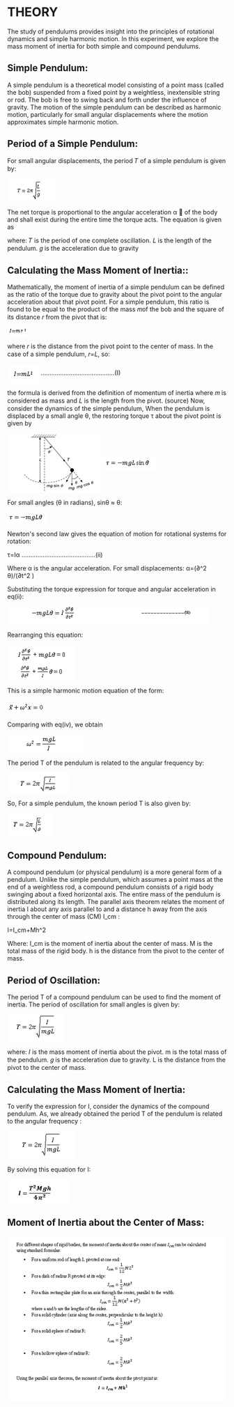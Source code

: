 # THEORY

The study of pendulums provides insight into the principles of rotational dynamics and simple harmonic motion. In this experiment, we explore the mass moment of inertia for both simple and compound pendulums.

## Simple Pendulum:

A simple pendulum is a theoretical model consisting of a point mass (called the bob) suspended from a fixed point by a weightless, inextensible string or rod. The bob is free to swing back and forth under the influence of gravity. The motion of the simple pendulum can be described as harmonic motion, particularly for small angular displacements where the motion approximates simple harmonic motion.


## Period of a Simple Pendulum:

For small angular displacements, the period 𝑇 of a simple pendulum is given by:


<img align="center"  src="images/Theory_1.png">


The net torque is proportional to the angular acceleration α ⃗ of the body and shall exist during the entire time the torque acts. The equation is given as


where:
𝑇 is the period of one complete oscillation.
𝐿 is the length of the pendulum.
𝑔 is the acceleration due to gravity 

## Calculating the Mass Moment of Inertia::


Mathematically, the moment of inertia of a simple pendulum can be defined as the ratio of the torque due to gravity about the pivot point to the angular acceleration about that pivot point. For a simple pendulum, this ratio is found to be equal to the product of the mass 𝑚of the bob and the square of its distance 𝑟 from the pivot that is: 


<img align="center"  src="images/Theory_2.png">


where 𝑟 is the distance from the pivot point to the center of mass. In the case of a simple pendulum, 𝑟=𝐿, so:


<img align="center"  src="images/Theory_3.png">                                                ……………………………………(I)


the formula is derived from the definition of momentum of inertia where 𝑚 is considered as mass and 𝐿 is the length from the pivot. (source)
Now, consider the dynamics of the simple pendulum,
When the pendulum is displaced by a small angle θ, the restoring torque τ about the pivot point is given by

<img align="center"  src="images/Theory_4.png">

<img align="center"  src="images/Theory_5.png">

For small angles (θ in radians), sinθ ≈ θ:

<img align="center"  src="images/Theory_6.png">

Newton's second law gives the equation of motion for rotational systems for rotation: 

  τ=Iα                                                     ……………………………………(ii)

Where α is the angular acceleration. For small displacements:
  α=(∂^2 θ)/(∂t^2 ) 
  
Substituting the torque expression for torque and angular acceleration in eq(ii):

<img align="center"  src="images/Theory_7.png">

Rearranging this equation:

<img align="center"  src="images/Theory_8.png">

This is a simple harmonic motion equation of the form:

<img align="center"  src="images/Theory_9.png">

Comparing with eq(iv), we obtain 

<img align="center"  src="images/Theory_10.png">

The period T of the pendulum is related to the angular frequency by:

<img align="center"  src="images/Theory_11.png">

So, For a simple pendulum, the known period T is also given by:

<img align="center"  src="images/Theory_12.png">

## Compound Pendulum:

A compound pendulum (or physical pendulum) is a more general form of a pendulum. Unlike the simple pendulum, which assumes a point mass at the end of a weightless rod, a compound pendulum consists of a rigid body swinging about a fixed horizontal axis. The entire mass of the pendulum is distributed along its length.
The parallel axis theorem relates the moment of inertia I about any axis parallel to and a distance h away from the axis through the center of mass (CM) I_cm :

I=I_cm+Mh^2

Where:
I_cm is the moment of inertia about the center of mass.
M is the total mass of the rigid body.
h is the distance from the pivot to the center of mass.

## Period of Oscillation:

The period T of a compound pendulum can be used to find the moment of inertia. The period of oscillation for small angles is given by:

<img align="center"  src="images/Theory_13.png">

 where:
𝐼 is the mass moment of inertia about the pivot.
m is the total mass of the pendulum.
𝑔 is the acceleration due to gravity.
L is the distance from the pivot to the center of mass.

## Calculating the Mass Moment of Inertia:

To verify the expression for I, consider the dynamics of the compound pendulum.
As, we already obtained the period T of the pendulum is related to the angular frequency :

<img align="center"  src="images/Theory_14.png">

By solving this equation for I:

<img align="center"  src="images/Theory_15.png">

## Moment of Inertia about the Center of Mass:

<img align="center"  src="images/Theory_16.png">



  
  
